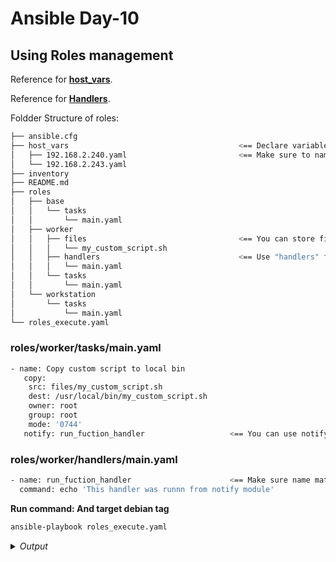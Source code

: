 # Ansible Day-10

## Using Roles management

Reference for **[host_vars](https://docs.ansible.com/ansible/latest/inventory_guide/intro_inventory.html)**.

Reference for **[Handlers](https://docs.ansible.com/ansible/latest/playbook_guide/playbooks_handlers.html)**.

Foldder Structure of roles:

```bash
├── ansible.cfg
├── host_vars                                      <== Declare variables here
│   ├── 192.168.2.240.yaml                         <== Make sure to name them according to "inventory file"
│   └── 192.168.2.243.yaml
├── inventory
├── README.md
├── roles
│   ├── base
│   │   └── tasks
│   │       └── main.yaml
│   ├── worker
│   │   ├── files                                  <== You can store files here
│   │   │   └── my_custom_script.sh
│   │   ├── handlers                               <== Use "handlers" folder for notify module. Treat it similar to calling a function if there are changes
│   │   │   └── main.yaml
│   │   └── tasks
│   │       └── main.yaml
│   └── workstation
│       └── tasks
│           └── main.yaml
└── roles_execute.yaml

```

### roles/worker/tasks/main.yaml
```bash
- name: Copy custom script to local bin
   copy:
    src: files/my_custom_script.sh
    dest: /usr/local/bin/my_custom_script.sh
    owner: root
    group: root
    mode: '0744'
   notify: run_fuction_handler                   <== You can use notify similar to function calls
```

### roles/worker/handlers/main.yaml
```bash
- name: run_fuction_handler                      <== Make sure name matches the notify module caller
  command: echo 'This handler was runnn from notify module'
```

**Run command: And target debian tag**
```bash
ansible-playbook roles_execute.yaml
```

<details>
  <summary><i>Output</i></summary>
$${\color{green}Output:}$$

```bash
PLAY [all] **********************************************************************

TASK [Gathering Facts] **********************************************************
ok: [192.168.2.243]
ok: [192.168.2.240]

TASK [base : Update and Upgrade repo list and pkgs] *****************************
ok: [192.168.2.243]
changed: [192.168.2.240]

PLAY [master] *******************************************************************

TASK [Gathering Facts] **********************************************************
ok: [192.168.2.243]

TASK [workstation : Installing apache on workstation] ***************************
ok: [192.168.2.243]

PLAY [worker] *******************************************************************

TASK [Gathering Facts] **********************************************************
ok: [192.168.2.240]

TASK [worker : Copy custom script to local bin] *********************************
changed: [192.168.2.240]                                                                             <== This has change. So, notify module will trigger

RUNNING HANDLER [worker : run_fuction_handler] **********************************                    <== See handlers being called if there are changes
changed: [192.168.2.240]

PLAY RECAP **********************************************************************
192.168.2.240              : ok=5    changed=3    unreachable=0    failed=0    skipped=0    rescued=0    ignored=0
192.168.2.243              : ok=4    changed=0    unreachable=0    failed=0    skipped=0    rescued=0    ignored=0

```
</details>
